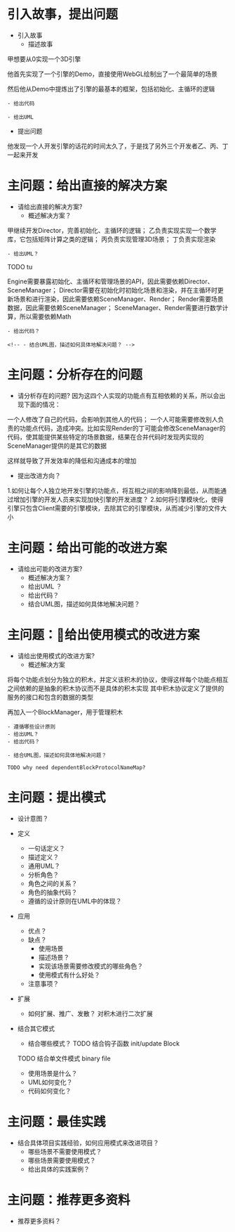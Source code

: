 # 引入故事，提出问题

- 引入故事
    - 描述故事
<!-- 如何让每个人独立地开发引擎的功能点 -->
<!-- 两个开发者同时开发引擎的不同功能点，其中开发者甲负责实现 -->
<!-- 三个开发者同时开发引擎的不同功能点，其中甲负责实现场景，乙负责实现渲染，丙富足实现基础库（如数学库） -->

甲想要从0实现一个3D引擎
<!-- 他首先实现了一个引擎的Demo，直接使用WebGL绘制出了一个最简单的场景，了解了一个引擎包含哪些基本的功能点 -->
他首先实现了一个引擎的Demo，直接使用WebGL绘制出了一个最简单的场景
<!-- 然后他选择首先实现一个数学库，它包括矩阵计算之类的逻辑 -->
然后他从Demo中提炼出了引擎的最基本的框架，包括初始化、主循环的逻辑

    - 给出代码

    - 给出UML

- 提出问题


他发现一个人开发引擎的话花的时间太久了，于是找了另外三个开发者乙、丙、丁一起来开发

<!-- 如何让每个人独立地开发引擎的功能点，将互相之间的影响降到最低？ -->


# 主问题：给出直接的解决方案

- 请给出直接的解决方案?
    - 概述解决方案？
<!-- 甲负责实现实现一个数学库，它包括矩阵计算之类的逻辑； -->
甲继续开发Director，完善初始化、主循环的逻辑；
乙负责实现实现一个数学库，它包括矩阵计算之类的逻辑；
丙负责实现管理3D场景；
丁负责实现渲染

    - 给出UML？
TODO tu

Engine需要暴露初始化、主循环和管理场景的API，因此需要依赖Director、SceneManager；
Director需要在初始化时初始化场景和渲染，并在主循环时更新场景和进行渲染，因此需要依赖SceneManager、Render；
Render需要场景数据，因此需要依赖SceneManager；
SceneManager、Render需要进行数学计算，所以需要依赖Math

    - 给出代码？

    <!-- - 结合UML图，描述如何具体地解决问题？ -->


# 主问题：分析存在的问题

- 请分析存在的问题?
因为这四个人实现的功能点有互相依赖的关系，所以会出现下面的情况：
<!-- 合并代码时，出现大量冲突； -->
<!-- 多人 -->
一个人修改了自己的代码，会影响到其他人的代码；
一个人可能需要修改别人负责的功能点代码，造成冲突。比如实现Render的丁可能会修改SceneManager的代码，使其能提供某些特定的场景数据，结果在合并代码时发现丙实现的SceneManager提供的是其它的数据
<!-- 它并没有提供； -->

这样就导致了开发效率的降低和沟通成本的增加

- 提出改进方向？

1.如何让每个人独立地开发引擎的功能点，将互相之间的影响降到最低，从而能通过增加引擎的开发人员来实现加快引擎的开发进度？
2.如何将引擎模块化，使得引擎只包含Client需要的引擎模块，去除其它的引擎模块，从而减少引擎的文件大小



# 主问题：给出可能的改进方案

- 请给出可能的改进方案?
    - 概述解决方案？
    - 给出UML ？
    - 给出代码？
    - 结合UML图，描述如何具体地解决问题？

<!-- 再增加一个开发者，开发渲染 -->


# 主问题：给出使用模式的改进方案

- 请给出使用模式的改进方案?
    - 概述解决方案
<!-- 只要解除编辑器和具体的引擎的依赖，并把引擎升级或替换的逻辑隔离出去就可以！新设计的类图如下所示： -->
将每个功能点划分为独立的积木，并定义该积木的协议，使得这样每个功能点相互之间依赖的是抽象的积木协议而不是具体的积木实现
其中积木协议定义了提供的服务的接口和包含的数据的类型

再加入一个BlockManager，用于管理积木



    - 遵循哪些设计原则
    - 给出UML？
    - 给出代码？

    - 结合UML图，描述如何具体地解决问题？

    TODO why need dependentBlockProtocolNameMap?


# 主问题：提出模式


- 设计意图？
- 定义
    - 一句话定义？
    - 描述定义？
    - 通用UML？
    - 分析角色？
    - 角色之间的关系？
    - 角色的抽象代码？
    - 遵循的设计原则在UML中的体现？


- 应用
    - 优点？
    - 缺点？
        - 使用场景
        - 描述场景？
        - 实现该场景需要修改模式的哪些角色？
        - 使用模式有什么好处？
    - 注意事项？

- 扩展
    - 如何扩展、推广、发散？
    对积木进行二次扩展



- 结合其它模式
    - 结合哪些模式？
    TODO 结合钩子函数
    init/update Block

    TODO 结合单文件模式
    binary file

    - 使用场景是什么？
    - UML如何变化？
    - 代码如何变化？


# 主问题：最佳实践

- 结合具体项目实践经验，如何应用模式来改进项目？
    - 哪些场景不需要使用模式？
    - 哪些场景需要使用模式？
    - 给出具体的实践案例？


# 主问题：推荐更多资料

- 推荐更多资料？
